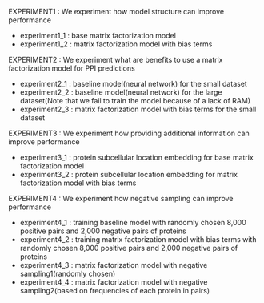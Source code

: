 EXPERIMENT1 : We experiment how model structure can improve performance 
- experiment1_1 : base matrix factorization model 
- experiment1_2 : matrix factorization model with bias terms 

EXPERIMENT2 : We experiment what are benefits to use a matrix factorization model for PPI predictions 
- experiment2_1 : baseline model(neural network) for the small dataset 
- experiment2_2 : baseline model(neural network) for the large dataset(Note that we fail to train the model because of a lack of RAM) 
- experiment2_3 : matrix factorization model with bias terms for the small dataset

EXPERIMENT3 : We experiment how providing additional information can improve performance
- experiment3_1 : protein subcellular location embedding for base matrix factorization model 
- experiment3_2 : protein subcellular location embedding for matrix factorization model with bias terms 

EXPERIMENT4 : We experiment how negative sampling can improve performance 
- experiment4_1 : training baseline model with randomly chosen 8,000 positive pairs and 2,000 negative pairs of proteins 
- experiment4_2 : training matrix factorization model with bias terms with randomly chosen 8,000 positive pairs and 2,000 negative pairs of proteins 
- experiment4_3 : matrix factorization model with negative sampling1(randomly chosen)
- experiment4_4 : matrix factorization model with negative sampling2(based on frequencies of each protein in pairs) 
